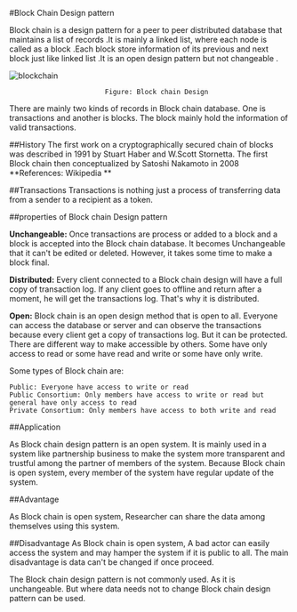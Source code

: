 
#Block Chain Design pattern



Block chain is a design pattern for a peer to peer distributed database that maintains a list of records .It is mainly a linked list, where each node is called as a block .Each block store information of its previous and next block just like linked list .It is an open design pattern but not changeable .

![blockchain](C:\Users\Hori\Desktop\1510376123\blockchain.PNG "Blockchain")

                            Figure: Block chain Design

There are mainly two kinds of records in Block chain database. One is transactions and another is blocks. The block mainly hold the information of valid transactions.

##History
  The first work on a cryptographically secured chain of blocks was described in 1991 by Stuart Haber and W.Scott Stornetta. The first Block chain then conceptualized by Satoshi Nakamoto in 2008
**References: Wikipedia **

##Transactions
    Transactions is nothing just a process of transferring data from a sender to a recipient as a token.

##properties of Block chain Design pattern

   **Unchangeable:** Once transactions are process or added to a block and a block is accepted into the Block chain database. It becomes Unchangeable that it can't be edited or deleted. However, it takes some time to make a block final.

   **Distributed:** Every client connected to a Block chain design will have a full copy of transaction log. If any client goes to offline and return after a moment, he will get the transactions log. That's why it is distributed.

   **Open:** Block chain is an open design method that is open to all. Everyone can access the database or server and can observe the transactions because every client get a copy of transactions log. But it can be protected. There are different way to make accessible by others. Some have only access to read or some have read and write or some have only write.

 Some types of Block chain are:

    Public: Everyone have access to write or read
    Public Consortium: Only members have access to write or read but general have only access to read
    Private Consortium: Only members have access to both write and read


##Application

  As Block chain design pattern is an open system. It is mainly used in a system like partnership business to make the system more transparent and trustful among the partner of members of the system. Because Block chain is open system, every member of the system have regular update of the system.

##Advantage

  As Block chain is open system, Researcher can share the data among themselves using this system.


##Disadvantage
  As Block chain is open system, A bad actor can easily access the system and may hamper the system if it is public to all. The main disadvantage is data can't be changed if once proceed.


The Block chain design pattern is not commonly used. As it is unchangeable. But where data needs not to change Block chain design pattern can be used.
